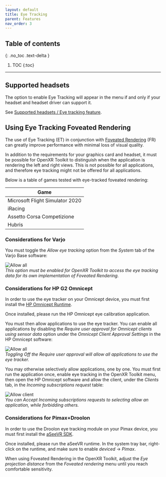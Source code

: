 ```yaml
---
layout: default
title: Eye Tracking
parent: Features
nav_order: 3
---
```


## Table of contents
{: .no_toc .text-delta }

1. TOC
{:toc}

---

## Supported headsets

The option to enable Eye Tracking will appear in the menu if and only if your headset and headset driver can support it.

See [Supported headsets / Eye tracking feature](index#eye-tracking-feature).

## Using Eye Tracking Foveated Rendering

The use of Eye Tracking (ET) in conjunction with [Foveated Rendering](fr) (FR) can greatly improve performance with minimal loss of visual quality.

In addition to the requirements for your graphics card and headset, it must be possible for OpenXR Toolkit to distinguish when the application is rendering the left and right views. This is not possible for all applications, and therefore eye tracking might not be offered for all applications.

Below is a table of games tested with eye-tracked foveated rendering:

| Game |
| --- |
| Microsoft Flight Simulator 2020 |
| iRacing |
| Assetto Corsa Competizione |
| Hubris |

### Considerations for Varjo

You must toggle the _Allow eye tracking_ option from the _System_ tab of the Varjo Base software:

![Allow all](site/varjo-et.png)<br>
*This option must be enabled for OpenXR Toolkit to access the eye tracking data for its own implementation of Foveated Rendering.*

### Considerations for HP G2 Omnicept

In order to use the eye tracker on your Omnicept device, you must first install the [HP Omnicept Runtime](https://developers.hp.com/omnicept/downloads/hp-omnicept-runtime).

Once installed, please run the HP Omnicept eye calibration application.

You must then allow applications to use the eye tracker. You can enable all applications by disabling the _Require user approval for Omnicept clients using sensor data_ option under the _Omnicept Client Approval Settings_ in the HP Omnicept software:

![Allow all](site/omnicept-allow.png)<br>
*Toggling Off the Require user approval will allow all applications to use the eye tracker.*

You may otherwise selectively allow applications, one by one. You must first run the application once, enable eye tracking in the OpenXR Toolkit menu, then open the HP Omnicept software and allow the client, under the _Clients_ tab, in the _Incoming subscriptions request_ table:

![Allow client](site/omnicept-perms.png)<br>
*You can Accept Incoming subscriptions requests to selecting allow an application, while forbidding others.*

### Considerations for Pimax+Droolon

In order to use the Droolon eye tracking module on your Pimax device, you must first install the [aSeeVR SDK](https://drive.google.com/file/d/1ELDtOnMa-MkgchmWFf7w5an-iPOFtQL8/view?usp=sharing&_ga=2.110383681.599346747.1650530138-1983392096.1642581798).

Once installed, please run the aSeeVR runtime. In the system tray bar, right-click on the runtime, and make sure to enable _deviced_ -> _Pimax_.

When using Foveated Rendering in the OpenXR Toolkit, adjust the _Eye projection distance_ from the _Foveated rendering_ menu until you reach comfortable sensitivity.
